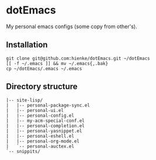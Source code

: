 # dotEmacs

My personal emacs configs (some copy from other's).

## Installation
    git clone git@github.com:hienke/dotEmacs.git ~/dotEmacs
    [[ -f ~/.emacs ]] && mv ~/.emacs{,.bak}
    cp ~/dotEmacs/.emacs ~/.emacs

## Directory structure
    |-- site-lisp/
    |   |-- personal-package-sync.el
    |   |-- personal-ui.el
    |   |-- personal-config.el
    |   |-- my-acm-special-conf.el
    |   |-- personal-completion.el
    |   |-- personal-yasnippet.el
    |   |-- personal-eshell.el
    |   |-- personal-org-mode.el
    |   `-- personal-auctex.el
    `-- snippits/